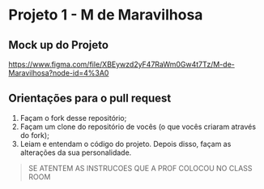 # Projeto 1 - M de Maravilhosa

## Mock up do Projeto
https://www.figma.com/file/XBEywzd2yF47RaWm0Gw4t7Tz/M-de-Maravilhosa?node-id=4%3A0

## Orientações para o pull request
1. Façam o fork desse repositório;
2. Façam um clone do repositório de vocês (o que vocês criaram através do fork);
3. Leiam e entendam o código do projeto. Depois disso, façam as alterações da sua personalidade.


> SE ATENTEM AS INSTRUCOES QUE A PROF COLOCOU NO CLASS ROOM
